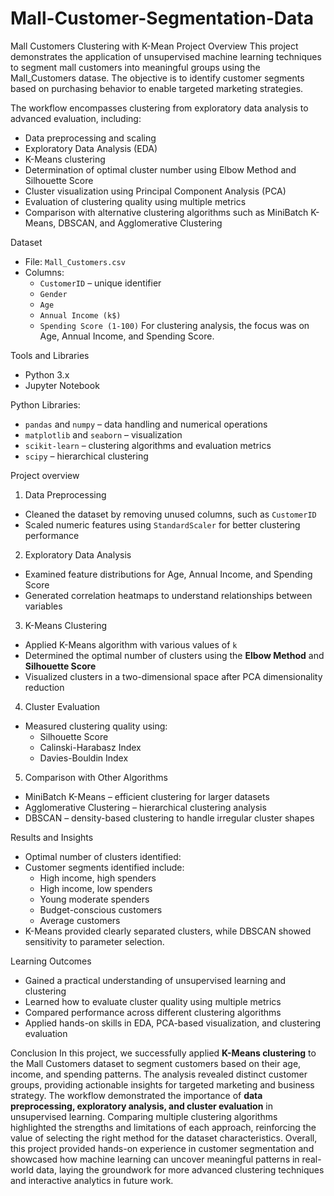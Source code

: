 # Mall-Customer-Segmentation-Data
Mall Customers Clustering with K-Mean
Project Overview
This project demonstrates the application of unsupervised machine learning techniques to segment mall customers into meaningful groups using the Mall_Customers datase.
The objective is to identify customer segments based on purchasing behavior to enable targeted marketing strategies.

The workflow encompasses clustering from exploratory data analysis to advanced evaluation, including:
* Data preprocessing and scaling
* Exploratory Data Analysis (EDA)
* K-Means clustering
* Determination of optimal cluster number using Elbow Method and Silhouette Score
* Cluster visualization using Principal Component Analysis (PCA)
* Evaluation of clustering quality using multiple metrics
* Comparison with alternative clustering algorithms such as MiniBatch K-Means, DBSCAN, and Agglomerative Clustering

Dataset
* File: `Mall_Customers.csv`
* Columns:
  * `CustomerID` – unique identifier
  * `Gender`
  * `Age`
  * `Annual Income (k$)`
  * `Spending Score (1-100)`
For clustering analysis, the focus was on Age, Annual Income, and Spending Score.


Tools and Libraries
* Python 3.x
* Jupyter Notebook

Python Libraries:
* `pandas` and `numpy` – data handling and numerical operations
* `matplotlib` and `seaborn` – visualization
* `scikit-learn` – clustering algorithms and evaluation metrics
* `scipy` – hierarchical clustering

Project overview
1. Data Preprocessing
* Cleaned the dataset by removing unused columns, such as `CustomerID`
* Scaled numeric features using `StandardScaler` for better clustering performance

2. Exploratory Data Analysis
* Examined feature distributions for Age, Annual Income, and Spending Score
* Generated correlation heatmaps to understand relationships between variables

3. K-Means Clustering
* Applied K-Means algorithm with various values of `k`
* Determined the optimal number of clusters using the **Elbow Method** and **Silhouette Score**
* Visualized clusters in a two-dimensional space after PCA dimensionality reduction

4. Cluster Evaluation
* Measured clustering quality using:
  * Silhouette Score
  * Calinski-Harabasz Index
  * Davies-Bouldin Index
    
5. Comparison with Other Algorithms
* MiniBatch K-Means – efficient clustering for larger datasets
* Agglomerative Clustering – hierarchical clustering analysis
* DBSCAN – density-based clustering to handle irregular cluster shapes

Results and Insights
* Optimal number of clusters identified: 
* Customer segments identified include:
  * High income, high spenders
  * High income, low spenders
  * Young moderate spenders
  * Budget-conscious customers
  * Average customers
* K-Means provided clearly separated clusters, while DBSCAN showed sensitivity to parameter selection.

Learning Outcomes
* Gained a practical understanding of unsupervised learning and clustering
* Learned how to evaluate cluster quality using multiple metrics
* Compared performance across different clustering algorithms
* Applied hands-on skills in EDA, PCA-based visualization, and clustering evaluation

Conclusion
In this project, we successfully applied **K-Means clustering** to the Mall Customers dataset to segment customers based on their age, income, and spending patterns. The analysis revealed distinct customer groups, providing actionable insights for targeted marketing and business strategy.
The workflow demonstrated the importance of **data preprocessing, exploratory analysis, and cluster evaluation** in unsupervised learning. Comparing multiple clustering algorithms highlighted the strengths and limitations of each approach, reinforcing the value of selecting the right method for the dataset characteristics.
Overall, this project provided hands-on experience in customer segmentation and showcased how machine learning can uncover meaningful patterns in real-world data, laying the groundwork for more advanced clustering techniques and interactive analytics in future work.
